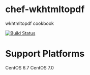 # chef-wkhtmltopdf
wkhtmltopdf cookbook

[![Build Status](https://travis-ci.org/usemarkup/chef-wkhtmltopdf.svg?branch=master)](https://travis-ci.org/usemarkup/chef-wkhtmltopdf)

# Support Platforms
CentOS 6.7
CentOS 7.0
